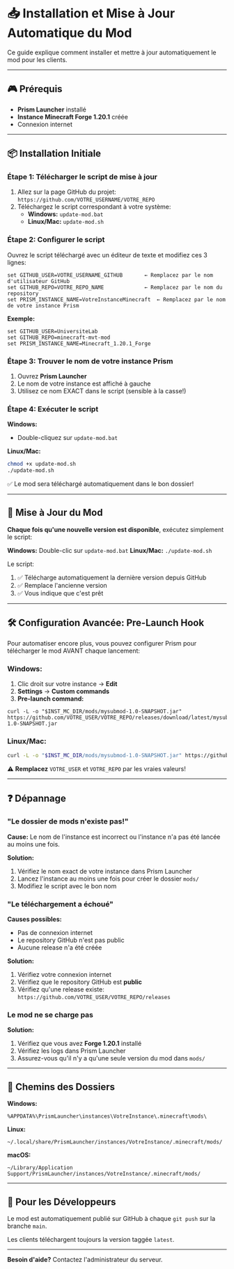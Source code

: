 # 📥 Installation et Mise à Jour Automatique du Mod

Ce guide explique comment installer et mettre à jour automatiquement le mod pour les clients.

---

## 🎮 Prérequis

- **Prism Launcher** installé
- **Instance Minecraft Forge 1.20.1** créée
- Connexion internet

---

## 📦 Installation Initiale

### Étape 1: Télécharger le script de mise à jour

1. Allez sur la page GitHub du projet: `https://github.com/VOTRE_USERNAME/VOTRE_REPO`
2. Téléchargez le script correspondant à votre système:
   - **Windows:** `update-mod.bat`
   - **Linux/Mac:** `update-mod.sh`

### Étape 2: Configurer le script

Ouvrez le script téléchargé avec un éditeur de texte et modifiez ces 3 lignes:

```batch
set GITHUB_USER=VOTRE_USERNAME_GITHUB       ← Remplacez par le nom d'utilisateur GitHub
set GITHUB_REPO=VOTRE_REPO_NAME             ← Remplacez par le nom du repository
set PRISM_INSTANCE_NAME=VotreInstanceMinecraft  ← Remplacez par le nom de votre instance Prism
```

**Exemple:**
```batch
set GITHUB_USER=UniversiteLab
set GITHUB_REPO=minecraft-mvt-mod
set PRISM_INSTANCE_NAME=Minecraft_1.20.1_Forge
```

### Étape 3: Trouver le nom de votre instance Prism

1. Ouvrez **Prism Launcher**
2. Le nom de votre instance est affiché à gauche
3. Utilisez ce nom EXACT dans le script (sensible à la casse!)

### Étape 4: Exécuter le script

**Windows:**
- Double-cliquez sur `update-mod.bat`

**Linux/Mac:**
```bash
chmod +x update-mod.sh
./update-mod.sh
```

✅ Le mod sera téléchargé automatiquement dans le bon dossier!

---

## 🔄 Mise à Jour du Mod

**Chaque fois qu'une nouvelle version est disponible**, exécutez simplement le script:

**Windows:** Double-clic sur `update-mod.bat`
**Linux/Mac:** `./update-mod.sh`

Le script:
1. ✅ Télécharge automatiquement la dernière version depuis GitHub
2. ✅ Remplace l'ancienne version
3. ✅ Vous indique que c'est prêt

---

## 🛠️ Configuration Avancée: Pre-Launch Hook

Pour automatiser encore plus, vous pouvez configurer Prism pour télécharger le mod AVANT chaque lancement:

### Windows:
1. Clic droit sur votre instance → **Edit**
2. **Settings** → **Custom commands**
3. **Pre-launch command:**
```batch
curl -L -o "$INST_MC_DIR/mods/mysubmod-1.0-SNAPSHOT.jar" https://github.com/VOTRE_USER/VOTRE_REPO/releases/download/latest/mysubmod-1.0-SNAPSHOT.jar
```

### Linux/Mac:
```bash
curl -L -o "$INST_MC_DIR/mods/mysubmod-1.0-SNAPSHOT.jar" https://github.com/VOTRE_USER/VOTRE_REPO/releases/download/latest/mysubmod-1.0-SNAPSHOT.jar
```

⚠️ **Remplacez** `VOTRE_USER` et `VOTRE_REPO` par les vraies valeurs!

---

## ❓ Dépannage

### "Le dossier de mods n'existe pas!"

**Cause:** Le nom de l'instance est incorrect ou l'instance n'a pas été lancée au moins une fois.

**Solution:**
1. Vérifiez le nom exact de votre instance dans Prism Launcher
2. Lancez l'instance au moins une fois pour créer le dossier `mods/`
3. Modifiez le script avec le bon nom

### "Le téléchargement a échoué"

**Causes possibles:**
- Pas de connexion internet
- Le repository GitHub n'est pas public
- Aucune release n'a été créée

**Solution:**
1. Vérifiez votre connexion internet
2. Vérifiez que le repository GitHub est **public**
3. Vérifiez qu'une release existe: `https://github.com/VOTRE_USER/VOTRE_REPO/releases`

### Le mod ne se charge pas

**Solution:**
1. Vérifiez que vous avez **Forge 1.20.1** installé
2. Vérifiez les logs dans Prism Launcher
3. Assurez-vous qu'il n'y a qu'une seule version du mod dans `mods/`

---

## 📍 Chemins des Dossiers

**Windows:**
```
%APPDATA%\PrismLauncher\instances\VotreInstance\.minecraft\mods\
```

**Linux:**
```
~/.local/share/PrismLauncher/instances/VotreInstance/.minecraft/mods/
```

**macOS:**
```
~/Library/Application Support/PrismLauncher/instances/VotreInstance/.minecraft/mods/
```

---

## 🤖 Pour les Développeurs

Le mod est automatiquement publié sur GitHub à chaque `git push` sur la branche `main`.

Les clients téléchargent toujours la version taggée `latest`.

---

**Besoin d'aide?** Contactez l'administrateur du serveur.
